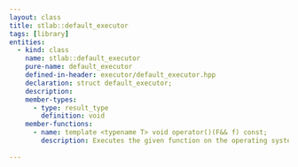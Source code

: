 ```yaml
---
layout: class
title: stlab::default_executor
tags: [library]
entities:
  - kind: class
    name: stlab::default_executor
    pure-name: default_executor
    defined-in-header: executor/default_executor.hpp
    declaration: struct default_executor;
    description: 
    member-types:
      - type: result_type
        definition: void
    member-functions:
      - name: template <typename T> void operator()(F&& f) const;
        description: Executes the given function on the operating systems's thread pool. It uses a custom thread pool if the system does not provide a thread pool.
      
---
```

